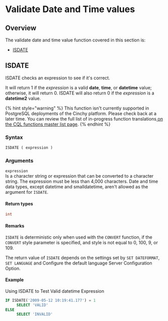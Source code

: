 # Validate Date and Time values

## Overview

The validate date and time value function covered in this section is:

* [​ISDATE](validate-date-and-time-values.md#isdate-transact-sql)​

## ISDATE <a href="#isdate-transact-sql" id="isdate-transact-sql"></a>

ISDATE checks an expression to see if it's correct.

It will return 1 if the _expression_ is a valid **date**, **time**, or **datetime** value; otherwise, it will return 0. ISDATE will also return 0 if the _expression_ is a **datetime2** value.

{% hint style="warning" %}
This function isn't currently supported in PostgreSQL deployments of the Cinchy platform. Please check back at a later time.
You can review the full list of in-progress function translations[ on the CQL functions master list page](../../cql-functions-master-list.md).
{% endhint %}

### Syntax

```sql
ISDATE ( expression )
```

### Arguments

`expression`\
Is a character string or expression that can be converted to a character string. The expression must be less than 4,000 characters. Date and time data types, except datetime and smalldatetime, aren't allowed as the argument for `ISDATE`.

#### Return types

```sql
int
```

#### Remarks

`ISDATE` is deterministic only when used with the `CONVERT` function, if the `CONVERT` style parameter is specified, and style is not equal to 0, 100, 9, or 109.

The return value of `ISDATE` depends on the settings set by `SET DATEFORMAT`, `SET LANGUAGE` and Configure the default language Server Configuration Option.

#### Example

Using ISDATE to Test Valid datetime Expression

```sql
IF ISDATE('2009-05-12 10:19:41.177') = 1
     SELECT 'VALID'
ELSE
     SELECT 'INVALID'
```
